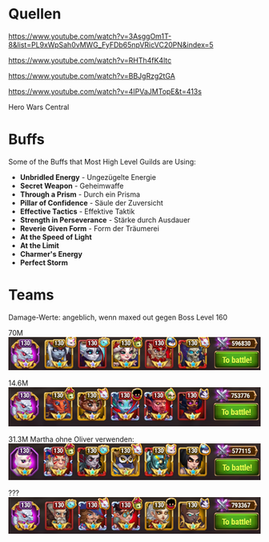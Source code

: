 # Quellen

https://www.youtube.com/watch?v=3AsggOm1T-8&list=PL9xWpSah0vMWG_FyFDb65npVRicVC20PN&index=5

https://www.youtube.com/watch?v=RHTh4fK4ltc

https://www.youtube.com/watch?v=BBJgRzg2tGA

https://www.youtube.com/watch?v=4IPVaJMTopE&t=413s

Hero Wars Central

# Buffs

Some of the Buffs that Most High Level Guilds are Using:

- **Unbridled Energy** - Ungezügelte Energie
- **Secret Weapon** - Geheimwaffe
- **Through a Prism** - Durch ein Prisma
- **Pillar of Confidence** - Säule der Zuversicht
- **Effective Tactics** - Effektive Taktik
- **Strength in Perseverance** - Stärke durch Ausdauer
- **Reverie Given Form** - Form der Träumerei
- **At the Speed of Light**
- **At the Limit**
- **Charmer's Energy**
- **Perfect Storm**
# Teams

Damage-Werte: angeblich, wenn maxed out gegen Boss Level 160

70M 
![](../images/Pasted%20image%2020251020210106.png)

14.6M 
![](../images/Pasted%20image%2020251020210214.png)

31.3M Martha ohne Oliver verwenden: 
![](../images/Pasted%20image%2020251020210258.png)

??? 
![](../images/Pasted%20image%2020251020210310.png)

